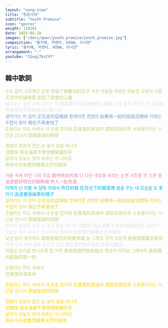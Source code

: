 ```yaml
---
layout: "song-view"
title: "청춘서약"
subtitle: "Youth Promise"
icon: "genres"
weight: 110101
date: 2025-05-10
images: ["/docs/qwer/youth_promise/youth_promise.jpg"]
composition: "홍지혜, 마젠타, HINA, 이시연"
lyric: "홍지혜, 마젠타, HINA, 이시연"
arrangement: "-"
youtube: "CGvqj7bzCVY"
---
```


<style>
    .q_part {
        color: rgb(224, 224, 224);
    }
    .w_part {
        color: rgb(238, 131, 175);
    }
    .e_part {
        color: rgb(2, 183, 233);
    }
    .r_part {
        color: rgb(192, 211, 112);
    }
    .qr_part {
        color: rgb(222, 211, 57);
    }
    .we_part {
        color: rgb(120, 156, 204);
    }
    .qwer_part {
        color: rgb(252, 211, 3);
    }
</style>

## 韓中歌詞

<div class="r_part">
수도 없이 고민했던 날들  
苦惱了無數次的日子  
지친 마음을 위로한 하늘엔 고양이 구름  
天空中的貓咪雲 安慰了疲憊的心靈  
</div>

<div class="q_part">
떨려오는 심장 소리 모르는 척  
假裝聽不見那悸動的心跳聲  
내겐 쉽지 않았던 첫 발걸음  
對我來說不容易邁出的第一步  
</div>

<div class="we_part">
걸어가는 이 길이  
正在走的這條路  
함께라면 괜찮아  
如果再一起的話就沒關係  
이제는 두렵지 않아  
現在不再害怕了  
</div>

<div class="r_part">
흔들리는 파도 속에서 내 손을 잡아줘  
在搖曳的海浪中 請抓住我的手  
소용돌이치는 시간을 건너서  
穿越漩渦的時間  

괜찮아 영원히 잡은 손 놓지 않을 테니까  
沒關係 我永遠都不會放開緊握的手  
달려가 오늘도 빛이 비추는 저 너머로  
奔向今天依舊閃耀著光芒的彼岸  
</div>

<div class="w_part">
거울 속에 비친 나의 모습  
鏡中映出的我  
더 나은 내일을 바라는 눈엔 서투름 한 스푼  
在渴望更好明日的眼眸裡 拌入一匙青澀  
</div>

<div class="e_part">
어제의 난 이불 속 달빛 아래서  
昨日的我 在月光下的被窩裡  
꿈을 꾸는 내 모습을 또 쫓아가  
追逐著我做夢的樣子  
</div>

<div class="qr_part">
걸어가는 이 길이  
正在走的這條路  
함께라면 괜찮아  
如果再一起的話就沒關係  
이제는 두렵지 않아  
現在不再害怕了  
</div>

<div class="r_part">
흔들리는 파도 속에서 내 손을 잡아줘  
在搖曳的海浪中 請抓住我的手  
소용돌이치는 시간을 건너서  
穿越漩渦的時間  
</div>

<div class="q_part">
괜찮아 영원히 잡은 손 놓지 않을 테니까  
沒關係 我永遠都不會放開緊握的手  
달려가 오늘도 빛이 비추는 저 너머로  
奔向今天依舊閃耀著光芒的彼岸  
</div>

<div class="r_part">
낯선 밤이 찾아와도  
即使是陌生的夜晚來臨  
늘 그렇듯 웃어 보일게  
總是那樣露出笑容  
</div>

<div class="q_part">
이제 우린 새벽 끝을 달리고 있지  
現在我們會奔跑到清晨的盡頭  
</div>

<div class="r_part">
어둠은 우리를 빛나도록 할 거야  
黑暗使我們能夠發光  
햇살이 피어날 그때까지  
直到陽光綻放的那一刻  

흔들리는 파도 속에서  
在搖曳的海浪中  
</div>

<div class="qwer_part">
흔들리는 파도 속에서 내 손을 잡아줘  
在搖曳的海浪中 請抓住我的手  
소용돌이치는 시간을 건너서  
穿越漩渦的時間  

괜찮아 영원히 잡은 손 놓지 않을 테니까  
沒關係 我永遠都不會放開緊握的手  
달려가 오늘도 빛이 비추는 저 너머로  
奔向今天依舊閃耀著光芒的彼岸  
</div>
